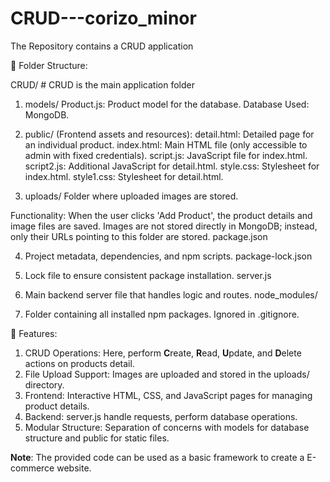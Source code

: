 # CRUD---corizo_minor
The Repository contains a CRUD application

📁 Folder Structure:

CRUD/   # CRUD is the main application folder

1. models/
		Product.js: Product model for the database.
		Database Used: MongoDB.

2. public/ (Frontend assets and resources):
		detail.html: Detailed page for an individual product.
	  index.html: Main HTML file (only accessible to admin with fixed credentials).
	  script.js: JavaScript file for index.html.
	  script2.js: Additional JavaScript for detail.html.
	  style.css: Stylesheet for index.html.
	  style1.css: Stylesheet for detail.html.

3. uploads/
  Folder where uploaded images are stored.

  Functionality:
    When the user clicks 'Add Product', the product details and image files are saved.
    Images are not stored directly in MongoDB; instead, only their URLs pointing to this folder are stored.
    package.json

4. Project metadata, dependencies, and npm scripts.
    package-lock.json

5. Lock file to ensure consistent package installation.
    server.js

6. Main backend server file that handles logic and routes.
    node_modules/

7. Folder containing all installed npm packages.
    Ignored in .gitignore.

🚀 Features:

1. CRUD Operations: Here, perform **C**reate, **R**ead, **U**pdate, and **D**elete actions on products detail.
2. File Upload Support: Images are uploaded and stored in the uploads/ directory.
3. Frontend: Interactive HTML, CSS, and JavaScript pages for managing product details.
4. Backend: server.js handle requests, perform database operations.
5. Modular Structure: Separation of concerns with models for database structure and public for static files. 

**Note**: The provided code can be used as a basic framework to create a E-commerce website.
